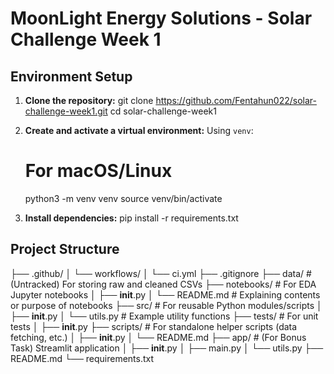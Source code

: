 # MoonLight Energy Solutions - Solar Challenge Week 1


## Environment Setup


1.  **Clone the repository:**
    git clone https://github.com/Fentahun022/solar-challenge-week1.git
    cd solar-challenge-week1
   

2.  **Create and activate a virtual environment:**
    Using `venv`:

    # For macOS/Linux
    python3 -m venv venv
    source venv/bin/activate


3.  **Install dependencies:**
    pip install -r requirements.txt


## Project Structure

├── .github/
│   └── workflows/
│       └── ci.yml
├── .gitignore
├── data/                  # (Untracked) For storing raw and cleaned CSVs
├── notebooks/             # For EDA Jupyter notebooks
│   ├── __init__.py
│   └── README.md          # Explaining contents or purpose of notebooks
├── src/                   # For reusable Python modules/scripts
│   ├── __init__.py
│   └── utils.py           # Example utility functions
├── tests/                 # For unit tests
│   ├── __init__.py
├── scripts/               # For standalone helper scripts (data fetching, etc.)
│   ├── __init__.py
│   └── README.md
├── app/                   # (For Bonus Task) Streamlit application
│   ├── __init__.py
│   ├── main.py
│   └── utils.py
├── README.md
└── requirements.txt